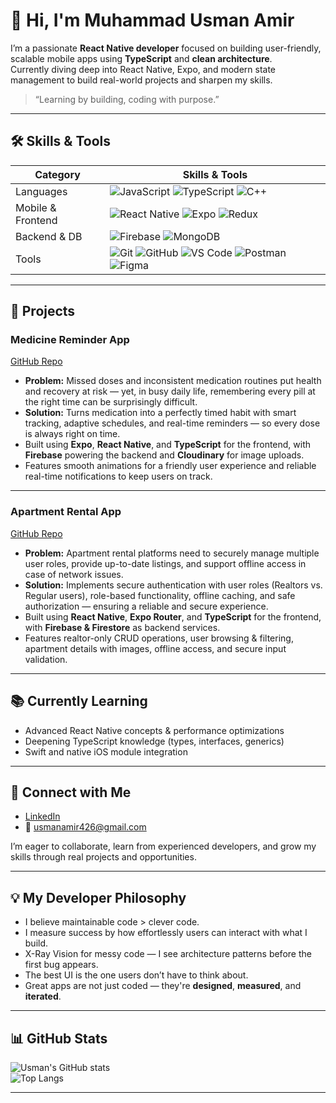 # 👋 Hi, I'm Muhammad Usman Amir

I’m a passionate **React Native developer** focused on building user-friendly, scalable mobile apps using **TypeScript** and **clean architecture**.  
Currently diving deep into React Native, Expo, and modern state management to build real-world projects and sharpen my skills.

> “Learning by building, coding with purpose.”

---

## 🛠 Skills & Tools


| Category         | Skills & Tools                                                |
|------------------|---------------------------------------------------------------|
| Languages        | ![JavaScript](https://img.shields.io/badge/JavaScript-F7DF1E?style=for-the-badge&logo=javascript&logoColor=black) ![TypeScript](https://img.shields.io/badge/TypeScript-3178C6?style=for-the-badge&logo=typescript&logoColor=white) ![C++](https://img.shields.io/badge/C++-00599C?style=for-the-badge&logo=c%2B%2B&logoColor=white)  |
| Mobile & Frontend| ![React Native](https://img.shields.io/badge/React_Native-20232A?style=for-the-badge&logo=react&logoColor=61DAFB) ![Expo](https://img.shields.io/badge/Expo-000020?style=for-the-badge&logo=expo&logoColor=white) ![Redux](https://img.shields.io/badge/Redux-764ABC?style=for-the-badge&logo=redux&logoColor=white)  |
| Backend & DB     | ![Firebase](https://img.shields.io/badge/Firebase-FFCA28?style=for-the-badge&logo=firebase&logoColor=black) ![MongoDB](https://img.shields.io/badge/MongoDB-47A248?style=for-the-badge&logo=mongodb&logoColor=white)  |
| Tools            | ![Git](https://img.shields.io/badge/Git-F05032?style=for-the-badge&logo=git&logoColor=white) ![GitHub](https://img.shields.io/badge/GitHub-181717?style=for-the-badge&logo=github&logoColor=white) ![VS Code](https://img.shields.io/badge/VS_Code-007ACC?style=for-the-badge&logo=visualstudiocode&logoColor=white) ![Postman](https://img.shields.io/badge/Postman-FF6C37?style=for-the-badge&logo=postman&logoColor=white) ![Figma](https://img.shields.io/badge/Figma-F24E1E?style=for-the-badge&logo=figma&logoColor=white) |

---

## 🚀 Projects

### Medicine Reminder App  
[GitHub Repo](https://github.com/usman-amir8/Medicine-Reminder)


- **Problem:** Missed doses and inconsistent medication routines put health and recovery at risk — yet, in busy daily life, remembering every pill at the right time can be surprisingly difficult.  
- **Solution:** Turns medication into a perfectly timed habit with smart tracking, adaptive schedules, and real-time reminders — so every dose is always right on time.  
- Built using **Expo**, **React Native**, and **TypeScript** for the frontend, with **Firebase** powering the backend and **Cloudinary** for image uploads.
- Features smooth animations for a friendly user experience and reliable real-time notifications to keep users on track.

---

### Apartment Rental App  
[GitHub Repo](https://github.com/usman-amir8/Apartment-Rental) <!-- Replace with actual repo link -->

- **Problem:** Apartment rental platforms need to securely manage multiple user roles, provide up-to-date listings, and support offline access in case of network issues.  
- **Solution:** Implements secure authentication with user roles (Realtors vs. Regular users), role-based functionality, offline caching, and safe authorization — ensuring a reliable and secure experience.  
- Built using **React Native**, **Expo Router**, and **TypeScript** for the frontend, with **Firebase & Firestore** as backend services.  
- Features realtor-only CRUD operations, user browsing & filtering, apartment details with images, offline access, and secure input validation.


---

## 📚 Currently Learning

- Advanced React Native concepts & performance optimizations  
- Deepening TypeScript knowledge (types, interfaces, generics)  
- Swift and native iOS module integration  

---

## 🔗 Connect with Me

- [LinkedIn](http://linkedin.com/in/usman-amir-dev)  
- 📧 [usmanamir426@gmail.com](mailto:usmanamir426@gmail.com)  

I’m eager to collaborate, learn from experienced developers, and grow my skills through real projects and opportunities.

---

## 💡 My Developer Philosophy

- I believe maintainable code > clever code.  
- I measure success by how effortlessly users can interact with what I build.  
- X-Ray Vision for messy code — I see architecture patterns before the first bug appears.  
- The best UI is the one users don’t have to think about.  
- Great apps are not just coded — they're **designed**, **measured**, and **iterated**.


---

## 📊 GitHub Stats

![Usman's GitHub stats](https://github-readme-stats.vercel.app/api?username=usman-amir8&show_icons=true&theme=radical)  
![Top Langs](https://github-readme-stats.vercel.app/api/top-langs/?username=usman-amir8&layout=compact&theme=radical)

---

